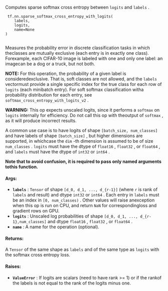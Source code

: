 Computes sparse softmax cross entropy between  `logits`  and  `labels` .

```
 tf.nn.sparse_softmax_cross_entropy_with_logits(
    labels,
    logits,
    name=None
)
 
```

Measures the probability error in discrete classification tasks in which theclasses are mutually exclusive (each entry is in exactly one class).  Forexample, each CIFAR-10 image is labeled with one and only one label: an imagecan be a dog or a truck, but not both.

**NOTE:**   For this operation, the probability of a given label is consideredexclusive.  That is, soft classes are not allowed, and the  `labels`  vectormust provide a single specific index for the true class for each row of `logits`  (each minibatch entry).  For soft softmax classification witha probability distribution for each entry, see `softmax_cross_entropy_with_logits_v2` .

**WARNING:**  This op expects unscaled logits, since it performs a  `softmax` on  `logits`  internally for efficiency.  Do not call this op with theoutput of  `softmax` , as it will produce incorrect results.

A common use case is to have logits of shape `[batch_size, num_classes]`  and have labels of shape `[batch_size]` , but higher dimensions are supported, in whichcase the  `dim` -th dimension is assumed to be of size  `num_classes` . `logits`  must have the dtype of  `float16` ,  `float32` , or  `float64` , and `labels`  must have the dtype of  `int32`  or  `int64` .

**Note that to avoid confusion, it is required to pass only named arguments tothis function.** 

#### Args:
- **`labels`** :  `Tensor`  of shape  `[d_0, d_1, ..., d_{r-1}]`  (where  `r`  is rank of `labels`  and result) and dtype  `int32`  or  `int64` . Each entry in  `labels` must be an index in  `[0, num_classes)` . Other values will raise anexception when this op is run on CPU, and return  `NaN`  for correspondingloss and gradient rows on GPU.
- **`logits`** : Unscaled log probabilities of shape  `[d_0, d_1, ..., d_{r-1},num_classes]`  and dtype  `float16` ,  `float32` , or  `float64` .
- **`name`** : A name for the operation (optional).


#### Returns:
A  `Tensor`  of the same shape as  `labels`  and of the same type as  `logits` with the softmax cross entropy loss.

#### Raises:
- **`ValueError`** : If logits are scalars (need to have rank >= 1) or if the rankof the labels is not equal to the rank of the logits minus one.
